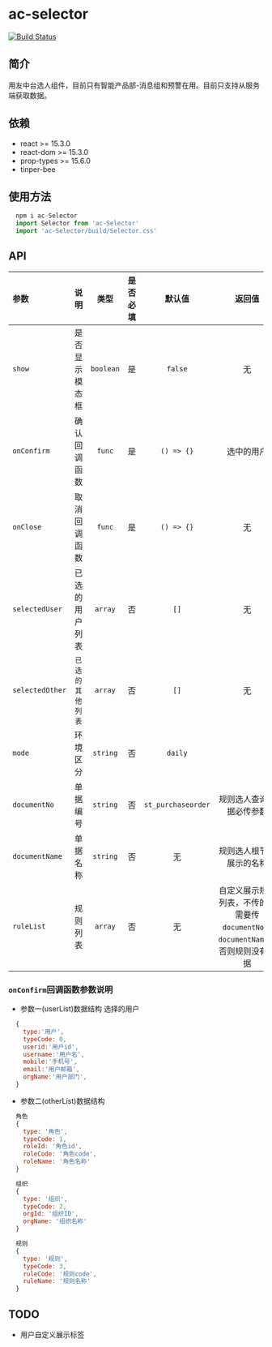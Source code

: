# ac-selector

[![Build Status](https://travis-ci.org/GRAMMAC1/ac-selector.svg?branch=master)](https://travis-ci.org/GRAMMAC1/ac-selector)

## 简介

用友中台选人组件，目前只有智能产品部-消息组和预警在用。目前只支持从服务端获取数据。

## 依赖

- react >= 15.3.0
- react-dom >= 15.3.0
- prop-types >= 15.6.0
- tinper-bee

## 使用方法

```js
  npm i ac-Selector
  import Selector from 'ac-Selector'
  import 'ac-Selector/build/Selector.css'
```



## API

|参数|说明|类型|是否必填|默认值|返回值|
|:--|:---:|:--:|:--|:--:|:--:|
|`show`|是否显示模态框|`boolean`|是|`false`|无|
|`onConfirm`|确认回调函数|`func`|是|`() => {}`|选中的用户|
|`onClose`|取消回调函数|`func`|是|`() => {}`|无|
|`selectedUser`|已选的用户列表|`array`|否|`[]`|无|
|`selectedOther`|`已选的其他列表`|`array`|否|`[]`|无|
|`mode`|环境区分|`string`|否|`daily`|
|`documentNo`|单据编号|`string`|否|`st_purchaseorder`|规则选人查询数据必传参数|
|`documentName`|单据名称|`string`|否|无|规则选人根节点展示的名称|
|`ruleList`|规则列表|`array`|否|无|自定义展示规则列表，不传的话需要传`documentNo`和`documentName`，否则规则没有数据

### `onConfirm`回调函数参数说明
* 参数一(userList)数据结构 选择的用户
```js
  {
    type:'用户',
    typeCode: 0,
    userid:'用户id',
    username:'用户名',
    mobile:'手机号',
    email:'用户邮箱',
    orgName:'用户部门',
  }
```
* 参数二(otherList)数据结构


```js
  角色
  {
    type: '角色',
    typeCode: 1,
    roleId: '角色id',
    roleCode: '角色code',
    roleName: '角色名称'
  }
```

```js
  组织
  {
    type: '组织',
    typeCode: 2,
    orgId: '组织ID',
    orgName: '组织名称'
  }
```

```js
  规则
  {
    type: '规则',
    typeCode: 3,
    ruleCode: '规则code',
    ruleName: '规则名称'
  }
```

## TODO
* 用户自定义展示标签